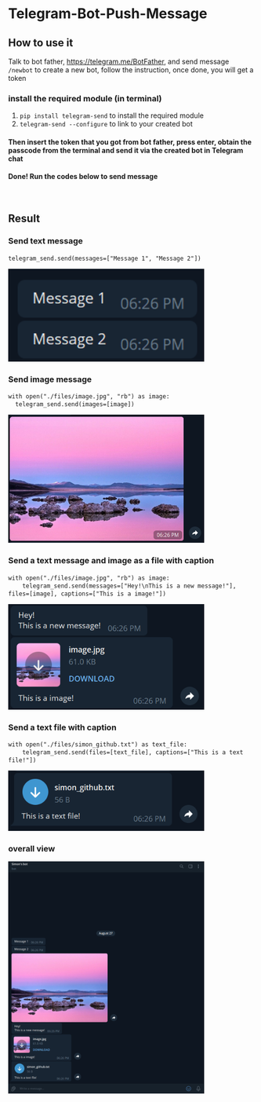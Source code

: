 # Telegram-Bot-Push-Message
## How to use it
Talk to bot father, https://telegram.me/BotFather, and send message `/newbot` to create a new bot, follow the instruction, once done, you will get a token
### install the required module (in terminal)
1. `pip install telegram-send` to install the required module
2. `telegram-send --configure` to link to your created bot
#### Then insert the token that you got from bot father, press enter, obtain the passcode from the terminal and send it via the created bot in Telegram chat
#### Done! Run the codes below to send message

<br>

## Result
### Send text message
```
telegram_send.send(messages=["Message 1", "Message 2"])
```
<img src="readme_imgs/1.png" width="400">

<br>

### Send image message
```
with open("./files/image.jpg", "rb") as image:
  telegram_send.send(images=[image])
```
<img src="readme_imgs/2.png" width="400">

<br>

### Send a text message and image as a file with caption
```
with open("./files/image.jpg", "rb") as image:
    telegram_send.send(messages=["Hey!\nThis is a new message!"], files=[image], captions=["This is a image!"])
```
<img src="readme_imgs/3.png" width="400">

<br>

### Send a text file with caption
```
with open("./files/simon_github.txt") as text_file:
    telegram_send.send(files=[text_file], captions=["This is a text file!"])
```
<img src="readme_imgs/4.png" width="400">

<br>

### overall view
<img src="readme_imgs/0.png" width="400">
